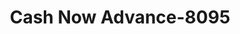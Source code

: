---
f_zip-code: 37743
f_state-code: TN
title: Cash Now Advance-8095
f_phone: 423-639-8124
f_city-only: Greeneville
f_address: 209 West Summer Street Suite 2 Greeneville
f_location-unique-id: '8095'
slug: cash-now-advance-8095
updated-on: '2024-05-30T13:46:58.046Z'
created-on: '2024-05-30T13:36:59.803Z'
published-on: '2024-05-30T13:54:32.469Z'
f_city-state: cms/city/greeneville-tn.md
f_company: cms/company/cash-now-advance.md
f_state: cms/state/tennessee.md
layout: '[payday-loan].html'
tags: payday-loan
---
